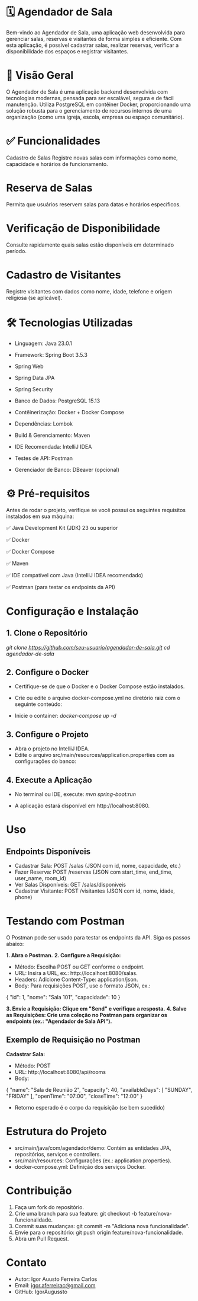 # 🗓️ Agendador de Sala
Bem-vindo ao Agendador de Sala, uma aplicação web desenvolvida para gerenciar salas, reservas e visitantes de forma simples e eficiente. Com esta aplicação, é possível cadastrar salas, realizar reservas, verificar a disponibilidade dos espaços e registrar visitantes.

# 📌 Visão Geral
O Agendador de Sala é uma aplicação backend desenvolvida com tecnologias modernas, pensada para ser escalável, segura e de fácil manutenção. Utiliza PostgreSQL em contêiner Docker, proporcionando uma solução robusta para o gerenciamento de recursos internos de uma organização (como uma igreja, escola, empresa ou espaço comunitário).

# ✅ Funcionalidades
Cadastro de Salas
Registre novas salas com informações como nome, capacidade e horários de funcionamento.

# Reserva de Salas
Permita que usuários reservem salas para datas e horários específicos.

# Verificação de Disponibilidade
Consulte rapidamente quais salas estão disponíveis em determinado período.

# Cadastro de Visitantes
Registre visitantes com dados como nome, idade, telefone e origem religiosa (se aplicável).

# 🛠️ Tecnologias Utilizadas
 - Linguagem: Java 23.0.1

 - Framework: Spring Boot 3.5.3

 - Spring Web

 - Spring Data JPA

 - Spring Security

 - Banco de Dados: PostgreSQL 15.13

 - Contêinerização: Docker + Docker Compose

 - Dependências: Lombok

 - Build & Gerenciamento: Maven

 - IDE Recomendada: IntelliJ IDEA

 - Testes de API: Postman

 - Gerenciador de Banco: DBeaver (opcional)

# ⚙️ Pré-requisitos
Antes de rodar o projeto, verifique se você possui os seguintes requisitos instalados em sua máquina:

✅ Java Development Kit (JDK) 23 ou superior

✅ Docker

✅ Docker Compose

✅ Maven

✅ IDE compatível com Java (IntelliJ IDEA recomendado)

✅ Postman (para testar os endpoints da API)

# Configuração e Instalação
## 1. Clone o Repositório

*git clone https://github.com/seu-usuario/agendador-de-sala.git*
*cd agendador-de-sala*

## 2. Configure o Docker
 - Certifique-se de que o Docker e o Docker Compose estão instalados.
 - Crie ou edite o arquivo docker-compose.yml no diretório raiz com o seguinte conteúdo:

 - Inicie o container:
*docker-compose up -d*

## 3. Configure o Projeto
 - Abra o projeto no IntelliJ IDEA.
 - Edite o arquivo src/main/resources/application.properties com as configurações do banco:

## 4. Execute a Aplicação
 - No terminal ou IDE, execute:
*mvn spring-boot:run*

 - A aplicação estará disponível em http://localhost:8080.

# Uso
## Endpoints Disponíveis
 - Cadastrar Sala: POST /salas (JSON com id, nome, capacidade, etc.)
 - Fazer Reserva: POST /reservas (JSON com start_time, end_time, user_name, room_id)
 - Ver Salas Disponíveis: GET /salas/disponiveis
 - Cadastrar Visitante: POST /visitantes (JSON com id, nome, idade, phone)
# Testando com Postman
O Postman pode ser usado para testar os endpoints da API. Siga os passos abaixo:

**1. Abra o Postman.**
**2. Configure a Requisição:**
 - Método: Escolha POST ou GET conforme o endpoint.
 - URL: Insira a URL, ex.: http://localhost:8080/salas.
 - Headers: Adicione Content-Type: application/json.
 - Body: Para requisições POST, use o formato JSON, ex.:

{
  "id": 1,
  "nome": "Sala 101",
  "capacidade": 10
}

**3. Envie a Requisição: Clique em "Send" e verifique a resposta.**
**4. Salve as Requisições: Crie uma coleção no Postman para organizar os endpoints (ex.: "Agendador de Sala API").**

## Exemplo de Requisição no Postman
**Cadastrar Sala:**
 - Método: POST
 - URL: http://localhost:8080/api/rooms
 - Body:

{
    "name": "Sala de Reunião 2",
    "capacity": 40,
    "availableDays": [
        "SUNDAY",
        "FRIDAY"
    ],
    "openTime": "07:00",
    "closeTime": "12:00"
}

 - Retorno esperado é o corpo da requisição (se bem sucedido)

# Estrutura do Projeto
 - src/main/java/com/agendador/demo: Contém as entidades JPA, repositórios, serviços e controllers.
 - src/main/resources: Configurações (ex.: application.properties).
 - docker-compose.yml: Definição dos serviços Docker.

# Contribuição
1. Faça um fork do repositório.
2. Crie uma branch para sua feature: git checkout -b feature/nova-funcionalidade.
3. Commit suas mudanças: git commit -m "Adiciona nova funcionalidade".
4. Envie para o repositório: git push origin feature/nova-funcionalidade.
5. Abra um Pull Request.

# Contato
 - Autor: Igor Auusto Ferreira Carlos
 - Email: igor.aferreirac@gmail.com
 - GitHub: IgorAugussto
